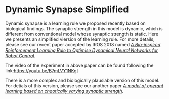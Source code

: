﻿# Dynamic Synapse Simplified
 
Dynamic synapse is a learning rule we proposed recently based on biological findings. The synaptic strength in this model is dynamic, which is different from conventional model whose synaptic strength is static. Here we presents an simplified viersion of the learning rule. For more details, please see our recent paper accepted by IROS 2018 named [*A Bio-inspired Reinforcement Learning Rule to Optimise Dynamical Neural Networks for Robot Control*](https://www.research.ed.ac.uk/portal/en/publications/a-bioinspired-reinforcement-learning-rule-to-optimise-dynamical-neural-networks-for-robot-control(44714b66-d87b-4466-ae1a-e23f3f9e0d63).html).

The video of the experiment in above paper can be found following the link:https://youtu.be/B7mLVY1NKgI
 
There is a more complex and biologically plausiable version of this model. For detials of this version, please see our another paper [*A model of operant learning based on chaotically varying synaptic strength*](https://doi.org/10.1016/j.neunet.2018.08.006).

